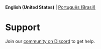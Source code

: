 **English (United States)** | [Português (Brasil)](SUPPORT.md)

# Support

Join our [community on Discord](https://bit.ly/discord-ok) to get help.
